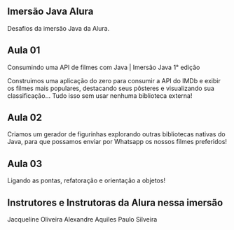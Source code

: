 
## Imersão Java Alura

Desafios da imersão Java da Alura.

## Aula 01

Consumindo uma API de filmes com Java | Imersão Java 1° edição

Construimos uma aplicação do zero para consumir a API do IMDb e exibir os filmes mais populares, destacando seus pôsteres e visualizando sua classificação... Tudo isso sem usar nenhuma biblioteca externa!

## Aula 02

Criamos um gerador de figurinhas explorando outras bibliotecas nativas do Java, para que possamos enviar por Whatsapp os nossos filmes preferidos!

## Aula 03

Ligando as pontas, refatoração e orientação a objetos!

## Instrutores e Instrutoras da Alura nessa imersão

Jacqueline Oliveira
Alexandre Aquiles
Paulo Silveira

